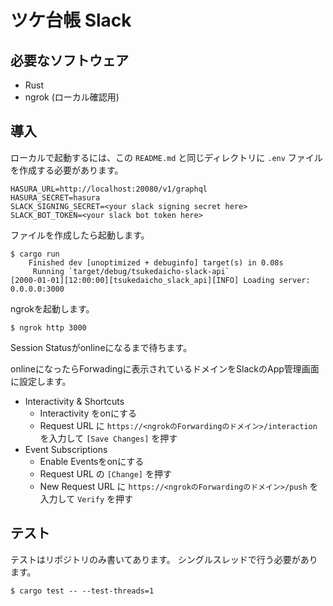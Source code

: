 ツケ台帳 Slack
===

## 必要なソフトウェア

- Rust
- ngrok (ローカル確認用)

## 導入

ローカルで起動するには、この `README.md` と同じディレクトリに `.env` ファイルを作成する必要があります。

```.env
HASURA_URL=http://localhost:20080/v1/graphql
HASURA_SECRET=hasura
SLACK_SIGNING_SECRET=<your slack signing secret here>
SLACK_BOT_TOKEN=<your slack bot token here>
```

ファイルを作成したら起動します。

```shell
$ cargo run
    Finished dev [unoptimized + debuginfo] target(s) in 0.08s
     Running `target/debug/tsukedaicho-slack-api`
[2000-01-01][12:00:00][tsukedaicho_slack_api][INFO] Loading server: 0.0.0.0:3000
```

ngrokを起動します。

```shell
$ ngrok http 3000
```

Session Statusがonlineになるまで待ちます。

onlineになったらForwadingに表示されているドメインをSlackのApp管理画面に設定します。

- Interactivity & Shortcuts
  - Interactivity をonにする
  - Request URL に `https://<ngrokのForwardingのドメイン>/interaction` を入力して `[Save Changes]` を押す
- Event Subscriptions
  - Enable Eventsをonにする
  - Request URL の `[Change]` を押す
  - New Request URL に `https://<ngrokのForwardingのドメイン>/push` を入力して `Verify` を押す

## テスト

テストはリポジトリのみ書いてあります。
シングルスレッドで行う必要があります。

```shell
$ cargo test -- --test-threads=1
```
